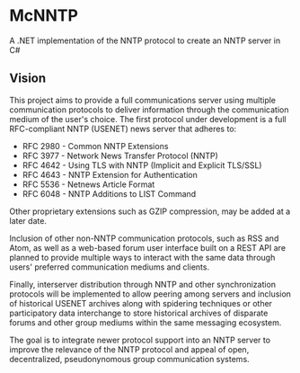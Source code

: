 McNNTP
======

A .NET implementation of the NNTP protocol to create an NNTP server in C#

Vision
------

This project aims to provide a full communications server using multiple communication protocols
to deliver information through the communication medium of the user's choice.  The first protocol
under development is a full RFC-compliant NNTP (USENET) news server that adheres to:

* RFC 2980 - Common NNTP Extensions
* RFC 3977 - Network News Transfer Protocol (NNTP)
* RFC 4642 - Using TLS with NNTP (Implicit and Explicit TLS/SSL)
* RFC 4643 - NNTP Extension for Authentication
* RFC 5536 - Netnews Article Format
* RFC 6048 - NNTP Additions to LIST Command

Other proprietary extensions such as GZIP compression, may be added at a later date.

Inclusion of other non-NNTP communication protocols, such as RSS and Atom, as well as a web-based
forum user interface built on a REST API are planned to provide multiple ways to interact with
the same data through users' preferred communication mediums and clients.  

Finally, interserver distribution through NNTP and other synchronization protocols will be
implemented to allow peering among servers and inclusion of historical USENET archives along
with spidering techniques or other participatory data interchange to store historical archives
of disparate forums and other group mediums within the same messaging ecosystem.


The goal is to integrate newer protocol support into an NNTP server to improve the relevance of
the NNTP protocol and appeal of open, decentralized, pseudonynomous group communication systems.

